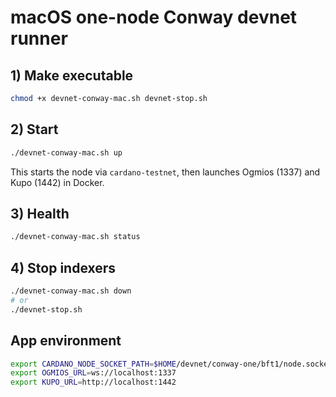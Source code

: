 # macOS one-node Conway devnet runner

## 1) Make executable
```bash
chmod +x devnet-conway-mac.sh devnet-stop.sh
```

## 2) Start
```bash
./devnet-conway-mac.sh up
```
This starts the node via `cardano-testnet`, then launches Ogmios (1337) and Kupo (1442) in Docker.

## 3) Health
```bash
./devnet-conway-mac.sh status
```

## 4) Stop indexers
```bash
./devnet-conway-mac.sh down
# or
./devnet-stop.sh
```

## App environment
```bash
export CARDANO_NODE_SOCKET_PATH=$HOME/devnet/conway-one/bft1/node.socket
export OGMIOS_URL=ws://localhost:1337
export KUPO_URL=http://localhost:1442
```
